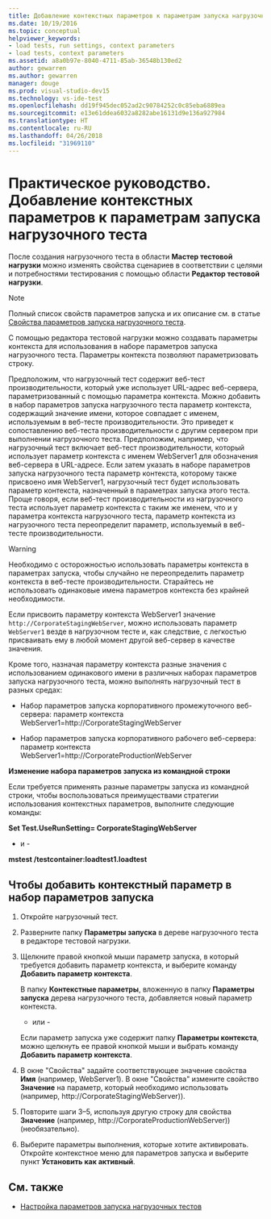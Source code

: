 ```yaml
---
title: Добавление контекстных параметров к параметрам запуска нагрузочного теста в Visual Studio
ms.date: 10/19/2016
ms.topic: conceptual
helpviewer_keywords:
- load tests, run settings, context parameters
- load tests, context parameters
ms.assetid: a8a0b97e-8040-4711-85ab-36548b130ed2
author: gewarren
ms.author: gewarren
manager: douge
ms.prod: visual-studio-dev15
ms.technology: vs-ide-test
ms.openlocfilehash: dd19f945dec052ad2c90784252c0c85eba6889ea
ms.sourcegitcommit: e13e61ddea6032a8282abe16131d9e136a927984
ms.translationtype: HT
ms.contentlocale: ru-RU
ms.lasthandoff: 04/26/2018
ms.locfileid: "31969110"
---
```

# <a name="how-to-add-context-parameters-to-a-load-test-run-setting"></a>Практическое руководство. Добавление контекстных параметров к параметрам запуска нагрузочного теста

После создания нагрузочного теста в области **Мастер тестовой нагрузки** можно изменять свойства сценариев в соответствии с целями и потребностями тестирования с помощью области **Редактор тестовой нагрузки**.

> [!NOTE]
> Полный список свойств параметров запуска и их описание см. в статье [Свойства параметров запуска нагрузочного теста](../test/load-test-run-settings-properties.md).

С помощью редактора тестовой нагрузки можно создавать параметры контекста для использования в наборе параметров запуска нагрузочного теста. Параметры контекста позволяют параметризовать строку.

Предположим, что нагрузочный тест содержит веб-тест производительности, который уже использует URL-адрес веб-сервера, параметризованный с помощью параметра контекста. Можно добавить в набор параметров запуска нагрузочного теста параметр контекста, содержащий значение имени, которое совпадает с именем, используемым в веб-тесте производительности. Это приведет к сопоставлению веб-теста производительности с другим сервером при выполнении нагрузочного теста. Предположим, например, что нагрузочный тест включает веб-тест производительности, который использует параметр контекста с именем WebServer1 для обозначения веб-сервера в URL-адресе. Если затем указать в наборе параметров запуска нагрузочного теста параметр контекста, которому также присвоено имя WebServer1, нагрузочный тест будет использовать параметр контекста, назначенный в параметрах запуска этого теста. Проще говоря, если веб-тест производительности из нагрузочного теста использует параметр контекста с таким же именем, что и у параметра контекста нагрузочного теста, параметр контекста из нагрузочного теста переопределит параметр, используемый в веб-тесте производительности.

> [!WARNING]
> Необходимо с осторожностью использовать параметры контекста в параметрах запуска, чтобы случайно не переопределить параметр контекста в веб-тесте производительности. Старайтесь не использовать одинаковые имена параметров контекста без крайней необходимости.

Если присвоить параметру контекста WebServer1 значение `http://CorporateStagingWebServer`, можно использовать параметр `WebServer1` везде в нагрузочном тесте и, как следствие, с легкостью присваивать ему в любой момент другой веб-сервер в качестве значения.

Кроме того, назначая параметру контекста разные значения с использованием одинакового имени в различных наборах параметров запуска нагрузочного теста, можно выполнять нагрузочный тест в разных средах:

-   Набор параметров запуска корпоративного промежуточного веб-сервера: параметр контекста WebServer1=http://CorporateStagingWebServer

-   Набор параметров запуска корпоративного рабочего веб-сервера: параметр контекста WebServer1=http://CorporateProductionWebServer

 **Изменение набора параметров запуска из командной строки**

 Если требуется применять разные параметры запуска из командной строки, чтобы воспользоваться преимуществами стратегии использования контекстных параметров, выполните следующие команды:

 **Set Test.UseRunSetting= CorporateStagingWebServer**

 - и -

 **mstest /testcontainer:loadtest1.loadtest**

## <a name="to-add-a-context-parameter-to-a-run-setting"></a>Чтобы добавить контекстный параметр в набор параметров запуска

1.  Откройте нагрузочный тест.

2.  Разверните папку **Параметры запуска** в дереве нагрузочного теста в редакторе тестовой нагрузки.

3.  Щелкните правой кнопкой мыши параметр запуска, в который требуется добавить параметр контекста, и выберите команду **Добавить параметр контекста**.

     В папку **Контекстные параметры**, вложенную в папку **Параметры запуска** дерева нагрузочного теста, добавляется новый параметр контекста.

     - или -

     Если параметр запуска уже содержит папку **Параметры контекста**, можно щелкнуть ее правой кнопкой мыши и выбрать команду **Добавить параметр контекста**.

4.  В окне "Свойства" задайте соответствующее значение свойства **Имя** (например, WebServer1). В окне "Свойства" измените свойство **Значение** на параметр, который необходимо использовать (например, http://CorporateStagingWebServer)).

5.  Повторите шаги 3–5, используя другую строку для свойства **Значение** (например, http://CorporateProductionWebServer)) (необязательно).

6.  Выберите параметры выполнения, которые хотите активировать. Откройте контекстное меню для параметров запуска и выберите пункт **Установить как активный**.

## <a name="see-also"></a>См. также

- [Настройка параметров запуска нагрузочных тестов](../test/configure-load-test-run-settings.md)